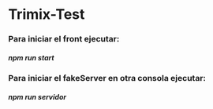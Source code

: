 # Trimix-Test
### Para iniciar el front ejecutar:
##### npm run start
### Para iniciar el fakeServer en otra consola ejecutar:
##### npm run servidor
